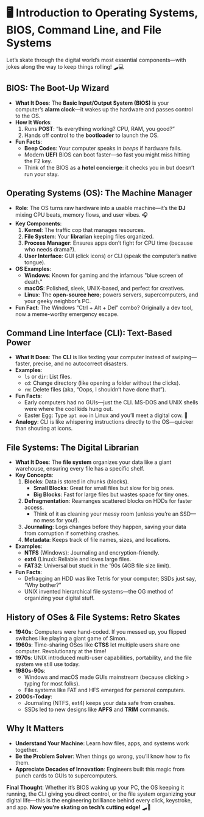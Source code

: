 # 🖥️ Introduction to Operating Systems, BIOS, Command Line, and File Systems  
Let’s skate through the digital world’s most essential components—with jokes along the way to keep things rolling! 🛹💻  

## **BIOS: The Boot-Up Wizard**  
- **What It Does**: The **Basic Input/Output System (BIOS)** is your computer’s **alarm clock**—it wakes up the hardware and passes control to the OS.  
- **How It Works**:  
  1. Runs **POST**: “Is everything working? CPU, RAM, you good?”  
  2. Hands off control to the **bootloader** to launch the OS.  
- **Fun Facts**:  
  - **Beep Codes**: Your computer speaks in *beeps* if hardware fails.  
  - Modern **UEFI** BIOS can boot faster—so fast you might miss hitting the F2 key.  
  - Think of the BIOS as a **hotel concierge**: it checks you in but doesn’t run your stay.  

## **Operating Systems (OS): The Machine Manager**  
- **Role**: The OS turns raw hardware into a usable machine—it’s the **DJ** mixing CPU beats, memory flows, and user vibes. 🎧  
- **Key Components**:  
  1. **Kernel**: The traffic cop that manages resources.  
  2. **File System**: Your **librarian** keeping files organized.  
  3. **Process Manager**: Ensures apps don’t fight for CPU time (because who needs drama?).  
  4. **User Interface**: GUI (click icons) or CLI (speak the computer’s native tongue).  
- **OS Examples**:  
  - **Windows**: Known for gaming and the infamous "blue screen of death."  
  - **macOS**: Polished, sleek, UNIX-based, and perfect for creatives.  
  - **Linux**: The **open-source hero**; powers servers, supercomputers, and your geeky neighbor’s PC.  
- **Fun Fact**: The Windows “Ctrl + Alt + Del” combo? Originally a dev tool, now a meme-worthy emergency escape.  

## **Command Line Interface (CLI): Text-Based Power**  
- **What It Does**: The **CLI** is like texting your computer instead of swiping—faster, precise, and no autocorrect disasters.  
- **Examples**:  
  - `ls` or `dir`: List files.  
  - `cd`: Change directory (like opening a folder without the clicks).  
  - `rm`: Delete files (aka, “Oops, I shouldn’t have done that”).  
- **Fun Facts**:  
  - Early computers had no GUIs—just the CLI. MS-DOS and UNIX shells were where the cool kids hung out.  
  - Easter Egg: Type `apt moo` in Linux and you’ll meet a digital cow. 🐄  
- **Analogy**: CLI is like whispering instructions directly to the OS—quicker than shouting at icons.  

## **File Systems: The Digital Librarian**  
- **What It Does**: The **file system** organizes your data like a giant warehouse, ensuring every file has a specific shelf.  
- **Key Concepts**:  
  1. **Blocks**: Data is stored in chunks (blocks).  
     - **Small Blocks**: Great for small files but slow for big ones.  
     - **Big Blocks**: Fast for large files but wastes space for tiny ones.  
  2. **Defragmentation**: Rearranges scattered blocks on HDDs for faster access.  
     - Think of it as cleaning your messy room (unless you’re an SSD—no mess for you!).  
  3. **Journaling**: Logs changes before they happen, saving your data from corruption if something crashes.  
  4. **Metadata**: Keeps track of file names, sizes, and locations.  
- **Examples**:  
  - **NTFS** (Windows): Journaling and encryption-friendly.  
  - **ext4** (Linux): Reliable and loves large files.  
  - **FAT32**: Universal but stuck in the '90s (4GB file size limit).  
- **Fun Facts**:  
  - Defragging an HDD was like Tetris for your computer; SSDs just say, “Why bother?”  
  - UNIX invented hierarchical file systems—the OG method of organizing your digital stuff.  

## **History of OSes & File Systems: Retro Skates**  
- **1940s**: Computers were hand-coded. If you messed up, you flipped switches like playing a giant game of Simon.  
- **1960s**: Time-sharing OSes like **CTSS** let multiple users share one computer. Revolutionary at the time!  
- **1970s**: UNIX introduced multi-user capabilities, portability, and the file system we still use today.  
- **1980s-90s**:  
  - Windows and macOS made GUIs mainstream (because clicking > typing for most folks).  
  - File systems like FAT and HFS emerged for personal computers.  
- **2000s-Today**:  
  - Journaling (NTFS, ext4) keeps your data safe from crashes.  
  - SSDs led to new designs like **APFS** and **TRIM** commands.  

## **Why It Matters**  
- **Understand Your Machine**: Learn how files, apps, and systems work together.  
- **Be the Problem Solver**: When things go wrong, you’ll know how to fix them.  
- **Appreciate Decades of Innovation**: Engineers built this magic from punch cards to GUIs to supercomputers.  

**Final Thought**: Whether it’s BIOS waking up your PC, the OS keeping it running, the CLI giving you direct control, or the file system organizing your digital life—this is the engineering brilliance behind every click, keystroke, and app. **Now you’re skating on tech’s cutting edge!** 🛹🚀